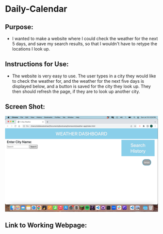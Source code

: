 # Daily-Calendar

## Purpose:
- I wanted to make a website where I could check the weather for the next 5 days, and save my search results, so that I wouldn't have to retype the locations I look up.

## Instructions for Use:
- The website is very easy to use. The user types in a city they would like to check the weather for, and the weather for the next five days is displayed below, and a button is saved for the city they look up. They then should refresh the page, if they are to look up another city.

## Screen Shot:
<img src="weather-dashboard.png">

## Link to Working Webpage:
